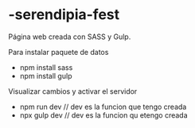 # -serendipia-fest
Página web creada con SASS y Gulp.

Para instalar paquete de datos
  - npm install sass
  - npm install gulp
 
Visualizar cambios y activar el servidor
 - npm run dev // dev es la funcion que tengo creada
 - npx gulp dev // dev es la funcion qu etengo creada
